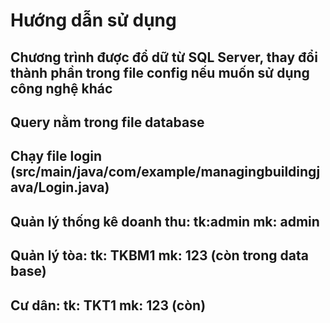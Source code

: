 # Hướng dẫn sử dụng

## Chương trình được đổ dữ từ SQL Server, thay đổi thành phần trong file config nếu muốn sử dụng công nghệ khác
## Query nằm trong file database

## Chạy file login (src/main/java/com/example/managingbuildingjava/Login.java)
## Quản lý thống kê doanh thu: tk:admin mk: admin 
## Quản lý tòa:                tk: TKBM1 mk: 123 (còn trong data base)
## Cư dân:                     tk: TKT1 mk: 123 (còn)


